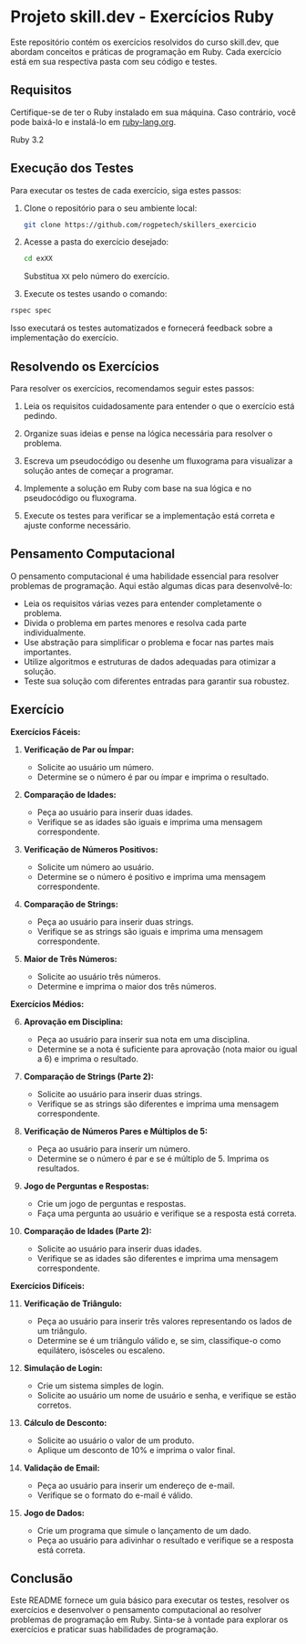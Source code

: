 # Projeto skill.dev - Exercícios Ruby

Este repositório contém os exercícios resolvidos do curso skill.dev, que abordam conceitos e práticas de programação em Ruby. Cada exercício está em sua respectiva pasta com seu código e testes.

## Requisitos

Certifique-se de ter o Ruby instalado em sua máquina. Caso contrário, você pode baixá-lo e instalá-lo em [ruby-lang.org](https://www.ruby-lang.org/).

Ruby 3.2

## Execução dos Testes

Para executar os testes de cada exercício, siga estes passos:

1. Clone o repositório para o seu ambiente local:

   ```bash
   git clone https://github.com/rogpetech/skillers_exercicio
   ```

2. Acesse a pasta do exercício desejado:

   ```bash
   cd exXX
   ```

   Substitua `XX` pelo número do exercício.

3. Execute os testes usando o comando:

```bash
rspec spec
```

Isso executará os testes automatizados e fornecerá feedback sobre a implementação do exercício.

## Resolvendo os Exercícios

Para resolver os exercícios, recomendamos seguir estes passos:

1. Leia os requisitos cuidadosamente para entender o que o exercício está pedindo.

2. Organize suas ideias e pense na lógica necessária para resolver o problema.

3. Escreva um pseudocódigo ou desenhe um fluxograma para visualizar a solução antes de começar a programar.

4. Implemente a solução em Ruby com base na sua lógica e no pseudocódigo ou fluxograma.

5. Execute os testes para verificar se a implementação está correta e ajuste conforme necessário.

## Pensamento Computacional

O pensamento computacional é uma habilidade essencial para resolver problemas de programação. Aqui estão algumas dicas para desenvolvê-lo:

- Leia os requisitos várias vezes para entender completamente o problema.
- Divida o problema em partes menores e resolva cada parte individualmente.
- Use abstração para simplificar o problema e focar nas partes mais importantes.
- Utilize algoritmos e estruturas de dados adequadas para otimizar a solução.
- Teste sua solução com diferentes entradas para garantir sua robustez.
  

## Exercício

**Exercícios Fáceis:**

1. **Verificação de Par ou Ímpar:**
   - Solicite ao usuário um número.
   - Determine se o número é par ou ímpar e imprima o resultado.

2. **Comparação de Idades:**
   - Peça ao usuário para inserir duas idades.
   - Verifique se as idades são iguais e imprima uma mensagem correspondente.

3. **Verificação de Números Positivos:**
   - Solicite um número ao usuário.
   - Determine se o número é positivo e imprima uma mensagem correspondente.

4. **Comparação de Strings:**
   - Peça ao usuário para inserir duas strings.
   - Verifique se as strings são iguais e imprima uma mensagem correspondente.

5. **Maior de Três Números:**
   - Solicite ao usuário três números.
   - Determine e imprima o maior dos três números.

**Exercícios Médios:**

6. **Aprovação em Disciplina:**
   - Peça ao usuário para inserir sua nota em uma disciplina.
   - Determine se a nota é suficiente para aprovação (nota maior ou igual a 6) e imprima o resultado.

7. **Comparação de Strings (Parte 2):**
   - Solicite ao usuário para inserir duas strings.
   - Verifique se as strings são diferentes e imprima uma mensagem correspondente.

8. **Verificação de Números Pares e Múltiplos de 5:**
   - Peça ao usuário para inserir um número.
   - Determine se o número é par e se é múltiplo de 5. Imprima os resultados.

9. **Jogo de Perguntas e Respostas:**
   - Crie um jogo de perguntas e respostas.
   - Faça uma pergunta ao usuário e verifique se a resposta está correta.

10. **Comparação de Idades (Parte 2):**
    - Solicite ao usuário para inserir duas idades.
    - Verifique se as idades são diferentes e imprima uma mensagem correspondente.

**Exercícios Difíceis:**

11. **Verificação de Triângulo:**
    - Peça ao usuário para inserir três valores representando os lados de um triângulo.
    - Determine se é um triângulo válido e, se sim, classifique-o como equilátero, isósceles ou escaleno.

12. **Simulação de Login:**
    - Crie um sistema simples de login.
    - Solicite ao usuário um nome de usuário e senha, e verifique se estão corretos.

13. **Cálculo de Desconto:**
    - Solicite ao usuário o valor de um produto.
    - Aplique um desconto de 10% e imprima o valor final.

14. **Validação de Email:**
    - Peça ao usuário para inserir um endereço de e-mail.
    - Verifique se o formato do e-mail é válido.

15. **Jogo de Dados:**
    - Crie um programa que simule o lançamento de um dado.
    - Peça ao usuário para adivinhar o resultado e verifique se a resposta está correta.

## Conclusão

Este README fornece um guia básico para executar os testes, resolver os exercícios e desenvolver o pensamento computacional ao resolver problemas de programação em Ruby. Sinta-se à vontade para explorar os exercícios e praticar suas habilidades de programação.
